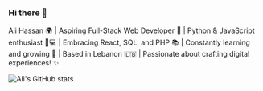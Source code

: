 ### Hi there 👋

Ali Hassan 🌍 | Aspiring Full-Stack Web Developer 🚀 | Python & JavaScript enthusiast 🐍💻 | Embracing React, SQL, and PHP 📚 | Constantly learning and growing 🌱 | Based in Lebanon 🇱🇧 | Passionate about crafting digital experiences! ✨


![Ali's GitHub stats](https://github-readme-stats.vercel.app/api?username=Ali-H-Hassan&theme=dark&show_icons=true)
